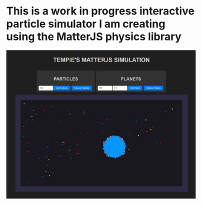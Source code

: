 <h1>This is a work in progress interactive particle simulator I am creating using the MatterJS physics library</h1>
<img src="https://github.com/imTempie/ParticleGravity/blob/main/Images/MatterJsExample.jpg?raw=true">
